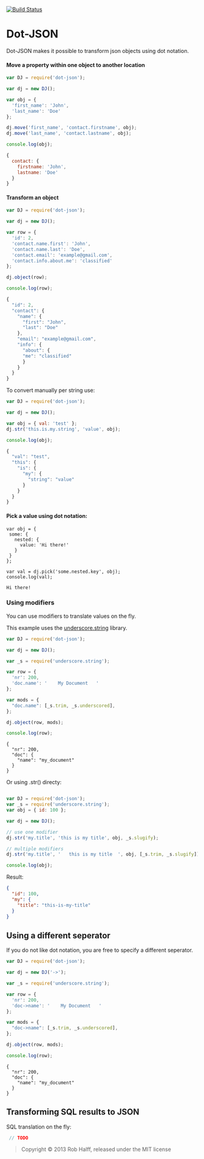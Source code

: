 [![Build Status](https://travis-ci.org/rhalff/dot-json.png)](https://travis-ci.org/rhalff/dot-json)

Dot-JSON
========

Dot-JSON makes it possible to transform json objects using dot notation.


#### Move a property within one object to another location
```javascript
var DJ = require('dot-json');

var dj = new DJ();

var obj = {
  'first_name': 'John',
  'last_name': 'Doe'
};

dj.move('first_name', 'contact.firstname', obj);
dj.move('last_name', 'contact.lastname', obj);

console.log(obj);

{
  contact: {
    firstname: 'John',
    lastname: 'Doe'
  }
}

```

#### Transform an object

```javascript
var DJ = require('dot-json');

var dj = new DJ();

var row = {
  'id': 2,
  'contact.name.first': 'John',
  'contact.name.last': 'Doe',
  'contact.email': 'example@gmail.com',
  'contact.info.about.me': 'classified'
};

dj.object(row);

console.log(row);

{
  "id": 2,
  "contact": {
    "name": {
      "first": "John",
      "last": "Doe"
    },
    "email": "example@gmail.com",
    "info": {
      "about": {
      "me": "classified"
      }
    }
  }
}
```

To convert manually per string use:
```javascript
var DJ = require('dot-json');

var dj = new DJ();

var obj = { val: 'test' };
dj.str('this.is.my.string', 'value', obj);

console.log(obj);

{
  "val": "test",
  "this": {
    "is": {
      "my": {
        "string": "value"
      }
    }
  }
}
```

#### Pick a value using dot notation:
```
var obj = {
 some: {
   nested: {
     value: 'Hi there!'
   }
 }
};

var val = dj.pick('some.nested.key', obj);
console.log(val);

Hi there!
```

### Using modifiers

You can use modifiers to translate values on the fly.

This example uses the [underscore.string](https://github.com/epeli/underscore.string) library.



```javascript
var DJ = require('dot-json');

var dj = new DJ();

var _s = require('underscore.string');

var row = {
  'nr': 200,
  'doc.name': '    My Document   ' 
};

var mods = {
  "doc.name": [_s.trim, _s.underscored],
};

dj.object(row, mods);

console.log(row);
```

```
{
  "nr": 200,
  "doc": {
    "name": "my_document"
  }
}
```

Or using .str() directy:

```javascript

var DJ = require('dot-json');
var _s = require('underscore.string');
var obj = { id: 100 };

var dj = new DJ();

// use one modifier
dj.str('my.title', 'this is my title', obj, _s.slugify);

// multiple modifiers
dj.str('my.title', '   this is my title  ', obj, [_s.trim, _s.slugify]);

console.log(obj);
```
Result:
```json
{
  "id": 100,
  "my": {
    "title": "this-is-my-title"
  }
}
```

## Using a different seperator 

If you do not like dot notation, you are free to specify a different seperator.

```javascript
var DJ = require('dot-json');

var dj = new DJ('->');

var _s = require('underscore.string');

var row = {
  'nr': 200,
  'doc->name': '    My Document   ' 
};

var mods = {
  "doc->name": [_s.trim, _s.underscored],
};

dj.object(row, mods);

console.log(row);
```

```
{
  "nr": 200,
  "doc": {
    "name": "my_document"
  }
}
```

## Transforming SQL results to JSON

SQL translation on the fly:

```javascript
 // TODO

```


> Copyright © 2013 Rob Halff, released under the MIT license

